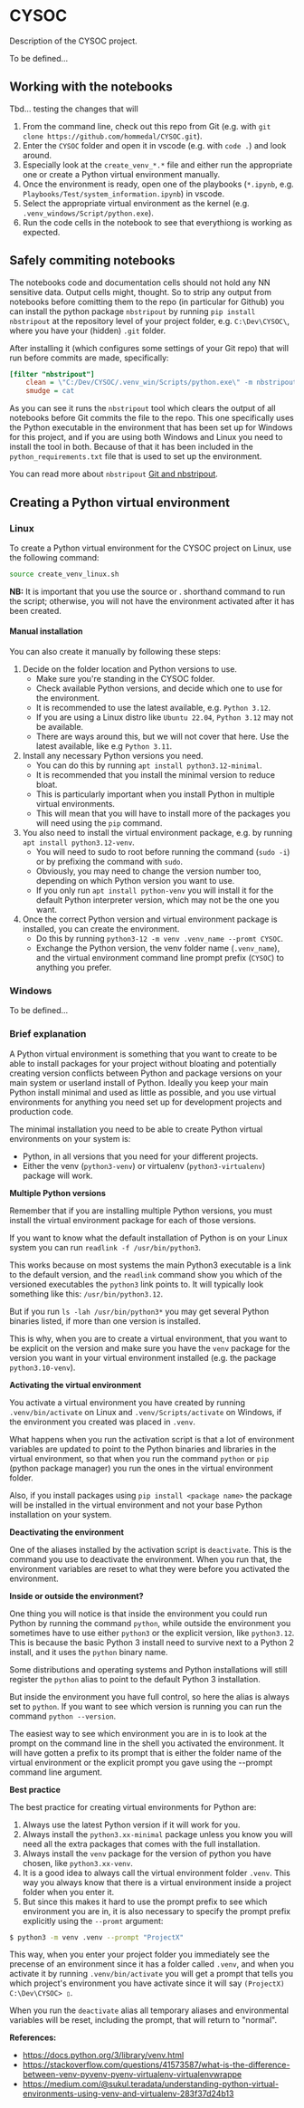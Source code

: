 # CYSOC
Description of the CYSOC project.

To be defined...

## Working with the notebooks
Tbd... testing the changes that will

1. From the command line, check out this repo from Git (e.g. with ```git clone https://github.com/hommedal/CYSOC.git```).
1. Enter the ```CYSOC``` folder and open it in vscode (e.g. with ```code .```) and look around.
1. Especially look at the ```create_venv_*.*``` file and either run the appropriate one or create a Python virtual environment manually.
1. Once the environment is ready, open one of the playbooks (```*.ipynb```, e.g. ```Playbooks/Test/system_information.ipynb```) in vscode.
1. Select the appropriate virtual environment as the kernel (e.g. ```.venv_windows/Script/python.exe```).
1. Run the code cells in the notebook to see that everythiong is working as expected.

## Safely commiting notebooks
The notebooks code and documentation cells should not hold any NN sensitive data. Output cells might, thought. So to strip any output from notebooks before comitting them to the repo (in particular for Github) you can install the python package ```nbstripout``` by running ```pip install nbstripout``` at the repository level of your project folder, e.g. ```C:\Dev\CYSOC\```, where you have your (hidden) ```.git``` folder.

After installing it (which configures some settings of your Git repo) that will run before commits are made, specifically:

``` INI
[filter "nbstripout"]
	clean = \"C:/Dev/CYSOC/.venv_win/Scripts/python.exe\" -m nbstripout
	smudge = cat
```

As you can see it runs the ```nbstripout``` tool which clears the output of all notebooks before Git commits the file to the repo. This one specifically uses the Python executable in the environment that has been set up for Windows for this project, and if you are using both Windows and Linux you need to install the tool in both. Because of that it has been included in the ```python_requirements.txt``` file that is used to set up the environment.

You can read more about ```nbstripout``` [Git and nbstripout](Docs/doc_nbstripout-explained.md).

## Creating a Python virtual environment

### Linux
To create a Python virtual environment for the CYSOC project on Linux, use the following command:

```bash
source create_venv_linux.sh
```

**NB:** It is important that you use the source or . shorthand command to run the script; otherwise, you will not have the environment activated after it has been created.

#### Manual installation
You can also create it manually by following these steps:

1. Decide on the folder location and Python versions to use.
    - Make sure you're standing in the CYSOC folder.
    - Check available Python versions, and decide which one to use for the environment.
    - It is recommended to use the latest available, e.g. ```Python 3.12```.
    - If you are using a Linux distro like ```Ubuntu 22.04```, ```Python 3.12``` may not be available.
    - There are ways around this, but we will not cover that here. Use the latest available, like e.g ```Python 3.11```.
1. Install any necessary Python versions you need.
    - You can do this by running ```apt install python3.12-minimal```.
    - It is recommended that you install the minimal version to reduce bloat.
    - This is particularly important when you install Python in multiple virtual environments.
    - This will mean that you will have to install more of the packages you will need using the ```pip``` command.
1. You also need to install the virtual environment package, e.g. by running ```apt install python3.12-venv```.
    - You will need to sudo to root before running the command (```sudo -i```) or by prefixing the command with ```sudo```.
    - Obviously, you may need to change the version number too, depending on which Python version you want to use.
    - If you only run ```apt install python-venv``` you will install it for the default Python interpreter version, which may not be the one you want.
1. Once the correct Python version and virtual environment package is installed, you can create the environment.
    - Do this by running ```python3-12 -m venv .venv_name --promt CYSOC```.
    - Exchange the Python version, the venv folder name (```.venv_name```), and the virtual environment command line prompt prefix (```CYSOC```) to anything you prefer.

### Windows
To be defined...

### Brief explanation
A Python virtual environment is something that you want to create to be able to install packages for your project without bloating and potentially creating version conflicts between Python and package versions on your main system or userland install of Python. Ideally you keep your main Python install minimal and used as little as possible, and you use virtual environments for anything you need set up for development projects and production code.

The minimal installation you need to be able to create Python virtual environments on your system is:

- Python, in all versions that you need for your different projects.
- Either the venv (```python3-venv```) or virtualenv (```python3-virtualenv```) package will work.

**Multiple Python versions**

Remember that if you are installing multiple Python versions, you must install the virtual environment package for each of those versions.

If you want to know what the default installation of Python is on your Linux system you can run ```readlink -f /usr/bin/python3```.

This works because on most systems the main Python3 executable is a link to the default version, and the ```readlink``` command show you which of the versioned executables the ```python3``` link points to. It will typically look something like this: ```/usr/bin/python3.12```.

But if you run ```ls -lah /usr/bin/python3*``` you may get several Python binaries listed, if more than one version is installed.

This is why, when you are to create a virtual environment, that you want to be explicit on the version and make sure you have the ```venv``` package for the version you want in your virtual environment installed (e.g. the package ```python3.10-venv```).

**Activating the virtual environment**

You activate a virtual environment you have created by running ```.venv/bin/activate``` on Linux and ```.venv/Scripts/activate``` on Windows, if the environment you created was placed in ```.venv```.

What happens when you run the activation script is that a lot of environment variables are updated to point to the Python binaries and libraries in the virtual environment, so that when you run the command ```python``` or ```pip``` (python package manager) you run the ones in the virtual environment folder.

Also, if you install packages using ```pip install <package name>``` the package will be installed in the virtual environment and not your base Python installation on your system.

**Deactivating the environment**

One of the aliases installed by the activation script is ```deactivate```. This is the command you use to deactivate the environment. When you run that, the environment variables are reset to what they were before you activated the environment.

**Inside or outside the environment?**

One thing you will notice is that inside the environment you could run Python by running the command ```python```, while outside the environment you sometimes have to use either ```python3``` or the explicit version, like ```python3.12```. This is because the basic Python 3 install need to survive next to a Python 2 install, and it uses the ```python``` binary name.

Some distributions and operating systems and Python installations will still register the ```python``` alias to point to the default Python 3 installation.

But inside the environment you have full control, so here the alias is always set to ```python```. If you want to see which version is running you can run the command ```python --version```.

The easiest way to see which environment you are in is to look at the prompt on the command line in the shell you activated the environment. It will have gotten a prefix to its prompt that is either the folder name of the virtual environment or the explicit prompt you gave using the --prompt command line argument.

**Best practice**

The best practice for creating virtual environments for Python are:

1. Always use the latest Python version if it will work for you.
1. Always install the ```python3.xx-minimal``` package unless you know you will need all the extra packages that comes with the full installation.
1. Always install the ```venv``` package for the version of python you have chosen, like ```python3.xx-venv```.
1. It is a good idea to always call the virtual environment folder ```.venv```. This way you always know that there is a virtual environment inside a project folder when you enter it.
1. But since this makes it hard to use the prompt prefix to see which environment you are in, it is also necessary to specify the prompt prefix explicitly using the ```--promt``` argument:

```Bash
$ python3 -m venv .venv --prompt "ProjectX"
```

This way, when you enter your project folder you immediately see the precense of an environment since it has a folder called ```.venv```, and when you activate it by running ```.venv/bin/activate``` you will get a prompt that tells you which project's environment you have activate since it will say ```(ProjectX) C:\Dev\CYSOC> ▯```.

When you run the ```deactivate``` alias all temporary aliases and environmental variables will be reset, including the prompt, that will return to "normal".

**References:**
- https://docs.python.org/3/library/venv.html
- https://stackoverflow.com/questions/41573587/what-is-the-difference-between-venv-pyvenv-pyenv-virtualenv-virtualenvwrappe
- https://medium.com/@sukul.teradata/understanding-python-virtual-environments-using-venv-and-virtualenv-283f37d24b13
